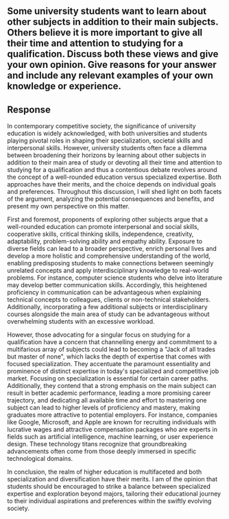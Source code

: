 ## Some university students want to learn about other subjects in addition to their main subjects. Others believe it is more important to give all their time and attention to studying for a qualification. Discuss both these views and give your own opinion. Give reasons for your answer and include any relevant examples of your own knowledge or experience.

## Response
In contemporary competitive society, the significance of university education is widely acknowledged, with both universities and students playing pivotal roles in shaping their specialization, societal skills and interpersonal skills. However, university students often face a dilemma between broadening their horizons by learning about other subjects in addition to their main area of study or devoting all their time and attention to studying for a qualification and thus a contentious debate revolves around the concept of a well-rounded education versus specialized expertise. Both approaches have their merits, and the choice depends on individual goals and preferences. Throughout this discussion, I will shed light on both facets of the argument, analyzing the potential consequences and benefits, and present my own perspective on this matter. 

First and foremost, proponents of exploring other subjects argue that a well-rounded education can promote interpersonal and social skills, cooperative skills, critical thinking skills, independence, creativity, adaptability, problem-solving ability and empathy ability. Exposure to diverse fields can lead to a broader perspective, enrich personal lives and develop a more holistic and comprehensive understanding of the world, enabling predisposing students to make connections between seemingly unrelated concepts and apply interdisciplinary knowledge to real-world problems. For instance, computer science students who delve into literature may develop better communication skills. Accordingly, this heightened proficiency in communication can be advantageous when explaining technical concepts to colleagues, clients or non-technical stakeholders. Additionally, incorporating a few additional subjects or interdisciplinary courses alongside the main area of study can be advantageous without overwhelming students with an excessive workload. 

However, those advocating for a singular focus on studying for a qualification have a concern that channelling energy and commitment to a multifarious array of subjects could lead to becoming a "Jack of all trades but master of none", which lacks the depth of expertise that comes with focused specialization. They accentuate the paramount essentiality and prominence of distinct expertise in today's specialized and competitive job market. Focusing on specialization is essential for certain career paths. Additionally, they contend that a strong emphasis on the main subject can result in better academic performance, leading a more promising career trajectory, and dedicating all available time and effort to mastering one subject can lead to higher levels of proficiency and mastery, making graduates more attractive to potential employers. For instance, companies like Google, Microsoft, and Apple are known for recruiting individuals with lucrative wages and attractive compensation packages who are experts in fields such as artificial intelligence, machine learning, or user experience design. These technology titans recognize that groundbreaking advancements often come from those deeply immersed in specific technological domains.

In conclusion, the realm of higher education is multifaceted and both specialization and diversification have their merits. I am of the opinion that students should be encouraged to strike a balance between specialized expertise and exploration beyond majors, tailoring their educational journey to their individual aspirations and preferences within the swiftly evolving society. 
